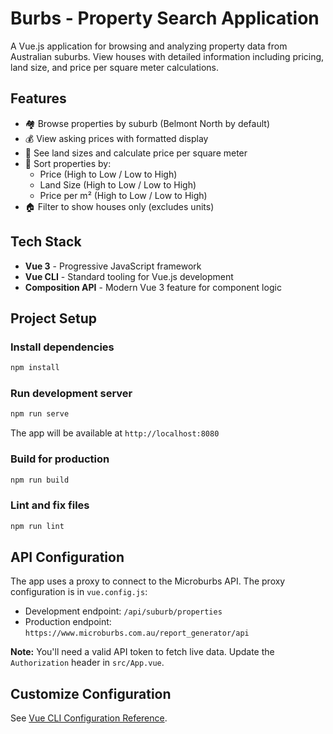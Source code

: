 # Burbs - Property Search Application

A Vue.js application for browsing and analyzing property data from Australian suburbs. View houses with detailed information including pricing, land size, and price per square meter calculations.

## Features

- 🏘️ Browse properties by suburb (Belmont North by default)
- 💰 View asking prices with formatted display
- 📏 See land sizes and calculate price per square meter
- 🔄 Sort properties by:
  - Price (High to Low / Low to High)
  - Land Size (High to Low / Low to High)
  - Price per m² (High to Low / Low to High)
- 🏠 Filter to show houses only (excludes units)

## Tech Stack

- **Vue 3** - Progressive JavaScript framework
- **Vue CLI** - Standard tooling for Vue.js development
- **Composition API** - Modern Vue 3 feature for component logic

## Project Setup

### Install dependencies
```bash
npm install
```

### Run development server
```bash
npm run serve
```

The app will be available at `http://localhost:8080`

### Build for production
```bash
npm run build
```

### Lint and fix files
```bash
npm run lint
```

## API Configuration

The app uses a proxy to connect to the Microburbs API. The proxy configuration is in `vue.config.js`:

- Development endpoint: `/api/suburb/properties`
- Production endpoint: `https://www.microburbs.com.au/report_generator/api`

**Note:** You'll need a valid API token to fetch live data. Update the `Authorization` header in `src/App.vue`.

## Customize Configuration

See [Vue CLI Configuration Reference](https://cli.vuejs.org/config/).
